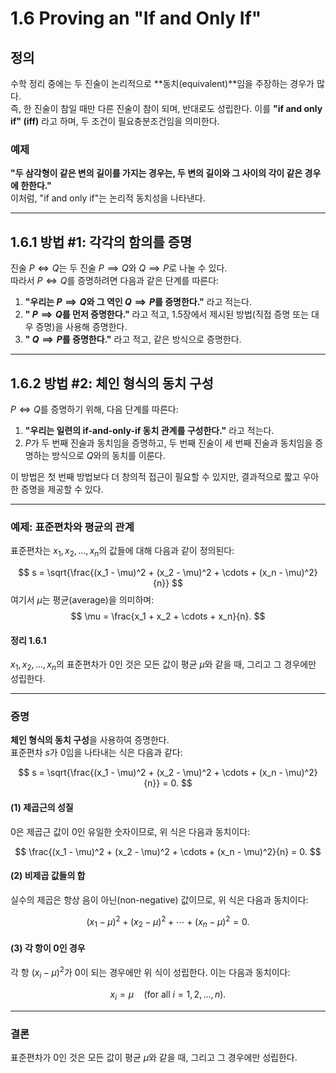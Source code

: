 # 1.6 Proving an "If and Only If"

## 정의
수학 정리 중에는 두 진술이 논리적으로 **동치(equivalent)**임을 주장하는 경우가 많다.  
즉, 한 진술이 참일 때만 다른 진술이 참이 되며, 반대로도 성립한다. 이를 **"if and only if" (iff)** 라고 하며, 두 조건이 필요충분조건임을 의미한다.

### 예제
**"두 삼각형이 같은 변의 길이를 가지는 경우는, 두 변의 길이와 그 사이의 각이 같은 경우에 한한다."**  
이처럼, "if and only if"는 논리적 동치성을 나타낸다.

---

## 1.6.1 방법 #1: 각각의 함의를 증명
진술 $P \iff Q$는 두 진술 $P \implies Q$와 $Q \implies P$로 나눌 수 있다.  
따라서 $P \iff Q$를 증명하려면 다음과 같은 단계를 따른다:

1. **"우리는 $P \implies Q$와 그 역인 $Q \implies P$를 증명한다."** 라고 적는다.
2. **" $P \implies Q$를 먼저 증명한다."** 라고 적고, 1.5장에서 제시된 방법(직접 증명 또는 대우 증명)을 사용해 증명한다.
3. **" $Q \implies P$를 증명한다."** 라고 적고, 같은 방식으로 증명한다.

---

## 1.6.2 방법 #2: 체인 형식의 동치 구성
$P \iff Q$를 증명하기 위해, 다음 단계를 따른다:

1. **"우리는 일련의 if-and-only-if 동치 관계를 구성한다."** 라고 적는다.
2. $P$가 두 번째 진술과 동치임을 증명하고, 두 번째 진술이 세 번째 진술과 동치임을 증명하는 방식으로 $Q$와의 동치를 이룬다.

이 방법은 첫 번째 방법보다 더 창의적 접근이 필요할 수 있지만, 결과적으로 짧고 우아한 증명을 제공할 수 있다.

---

### 예제: 표준편차와 평균의 관계
표준편차는 $x_1, x_2, \dots, x_n$의 값들에 대해 다음과 같이 정의된다:

$$
s = \sqrt{\frac{(x_1 - \mu)^2 + (x_2 - \mu)^2 + \cdots + (x_n - \mu)^2}{n}}
$$
여기서 $\mu$는 평균(average)을 의미하며:
$$
\mu = \frac{x_1 + x_2 + \cdots + x_n}{n}.
$$

#### **정리 1.6.1**
$x_1, x_2, \dots, x_n$의 표준편차가 $0$인 것은 모든 값이 평균 $\mu$와 같을 때, 그리고 그 경우에만 성립한다.

---

### 증명
**체인 형식의 동치 구성**을 사용하여 증명한다.  
표준편차 $s$가 $0$임을 나타내는 식은 다음과 같다:

$$
s = \sqrt{\frac{(x_1 - \mu)^2 + (x_2 - \mu)^2 + \cdots + (x_n - \mu)^2}{n}} = 0.
$$

#### (1) 제곱근의 성질
$0$은 제곱근 값이 $0$인 유일한 숫자이므로, 위 식은 다음과 동치이다:

$$
\frac{(x_1 - \mu)^2 + (x_2 - \mu)^2 + \cdots + (x_n - \mu)^2}{n} = 0.
$$

#### (2) 비제곱 값들의 합
실수의 제곱은 항상 음이 아닌(non-negative) 값이므로, 위 식은 다음과 동치이다:

$$
(x_1 - \mu)^2 + (x_2 - \mu)^2 + \cdots + (x_n - \mu)^2 = 0.
$$

#### (3) 각 항이 $0$인 경우
각 항 $(x_i - \mu)^2$가 $0$이 되는 경우에만 위 식이 성립한다. 이는 다음과 동치이다:

$$
x_i = \mu \quad (\text{for all } i = 1, 2, \dots, n).
$$

---

### 결론
표준편차가 $0$인 것은 모든 값이 평균 $\mu$와 같을 때, 그리고 그 경우에만 성립한다. 
